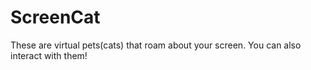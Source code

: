 # ScreenCat
These are virtual pets(cats) that roam about your screen. You can also interact with them!
